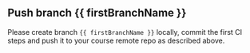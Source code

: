 ## Push branch {{ firstBranchName }}

Please create branch `{{ firstBranchName }}` locally, commit the first CI steps and push it to your course remote repo as described above.